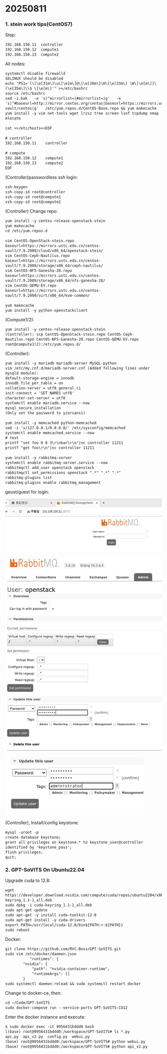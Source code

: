 # 20250811
### 1. stein work tips(CentOS7)
Step:     

```
192.168.150.11  controller
192.168.150.12  compute1
192.168.150.13  compute2
```
All nodes:      

```
systemctl disable firewalld
SELINUX should be disabled
echo "PS1='[\[\e[31m\]\u\[\e[m\]@\[\e[36m\]\H\[\e[33m\] \W\[\e[m\]]\[\e[35m\]\\$ \[\e[m\]'" >>/etc/bashrc
source /etc/bashrc
sed -i.bak   -e 's|^mirrorlist=|#mirrorlist=|g'   -e 's|^#baseurl=http://mirror.centos.org/centos|baseurl=https://mirrors.ustc.edu.cn/centos-vault/centos|g'   /etc/yum.repos.d/CentOS-Base.repo && yum makecache
yum install -y vim net-tools wget lrzsz tree screen lsof tcpdump nmap mlocate

cat >>/etc/hosts<<EOF

# controller
192.168.150.11    controller

# compute
192.168.150.12    compute1
192.168.150.13    compute2
EOF
```
(Controller)passwordless ssh login:    

```
ssh-keygen 
ssh-copy-id root@controller
ssh-copy-id root@compute1
ssh-copy-id root@compute2
```

(Controller) Change repo:       

```
yum install -y centos-release-openstack-stein
yum makecache
cd /etc/yum.repos.d

vim CentOS-OpenStack-stein.repo
baseurl=https://mirrors.ustc.edu.cn/centos-vault/7.9.2009/cloud/x86_64/openstack-stein/
vim CentOS-Ceph-Nautilus.repo
baseurl=https://mirrors.ustc.edu.cn/centos-vault/7.9.2009/storage/x86_64/ceph-nautilus/
vim CentOS-NFS-Ganesha-28.repo
baseurl=https://mirrors.ustc.edu.cn/centos-vault/7.9.2009/storage/x86_64/nfs-ganesha-28/
vim CentOS-QEMU-EV.repo
baseurl=https://mirrors.ustc.edu.cn/centos-vault/7.9.2009/virt/x86_64/kvm-common/

yum makecache
yum install -y python-openstackclient 
```
(Compute1/2):       

```
yum install -y centos-release-openstack-stein
(Controller): scp CentOS-OpenStack-stein.repo CentOS-Ceph-Nautilus.repo CentOS-NFS-Ganesha-28.repo CentOS-QEMU-EV.repo root@compute1(2):/etc/yum.repos.d/
```

(Controller):      

```
yum install -y mariadb mariadb-server MySQL-python
vim /etc/my.cnf.d/mariadb-server.cnf (Added following lines under mysqld module):
default-storage-engine = innodb
innodb_file_per_table = on
collation-server = utf8_general_ci
init-connect = 'SET NAMES utf8'
character-set-server = utf8
systemctl enable mariadb.service --now
mysql_secure_installation
(Only set the password to yiersansi)

yum install -y memcached python-memcached
sed -i 's/127.0.0.1/0.0.0.0/' /etc/sysconfig/memcached 
systemctl enable memcached.service --now
# test
printf "set foo 0 0 3\r\nbar\r\n"|nc controller 11211  
printf "get foo\r\n"|nc controller 11211 

yum install -y rabbitmq-server
systemctl enable rabbitmq-server.service --now
rabbitmqctl add_user openstack openstack
rabbitmqctl set_permissions openstack ".*" ".*" ".*" 
rabbitmq-plugins list 
rabbitmq-plugins enable rabbitmq_management  

```
geust/guest for login:    

![./images/2025_08_11_16_21_25_819x275.jpg](./images/2025_08_11_16_21_25_819x275.jpg)

![./images/2025_08_11_16_23_06_638x790.jpg](./images/2025_08_11_16_23_06_638x790.jpg)

![./images/2025_08_11_16_24_53_445x188.jpg](./images/2025_08_11_16_24_53_445x188.jpg)

(Controller), Install/config keystone:      

```
mysql -uroot -p
create database keystone;
grant all privileges on keystone.* to keystone_user@controller identified by 'keystone_pass';
flush privileges;
quit;
```

### 2. GPT-SoVITS On Ubuntu22.04
Upgrade cuda to 12.8:      

```
wget https://developer.download.nvidia.com/compute/cuda/repos/ubuntu2204/x86_64/cuda-keyring_1.1-1_all.deb
sudo dpkg -i cuda-keyring_1.1-1_all.deb
sudo apt-get update
sudo apt-get -y install cuda-toolkit-12-8
sudo apt-get install -y cuda-drivers
export PATH=/usr/local/cuda-12.8/bin${PATH:+:${PATH}}
sudo reboot
```

Docker:     

```
git clone https://github.com/RVC-Boss/GPT-SoVITS.git
sudo vim /etc/docker/daemon.json
           "runtimes": {
        "nvidia": {
            "path": "nvidia-container-runtime",
            "runtimeArgs": []
        }
sudo systemctl daemon-reload && sudo systemctl restart docker
```
Change to docker-ce, then:      

```
cd ~/Code/GPT-SoVITS
sudo docker-compose run --service-ports GPT-SoVITS-CU12
```
Enter the docker instance and execute:      

```
$ sudo docker exec -it 9956431bddd0 bash
l(base) root@9956431bddd0:/workspace/GPT-SoVITS# ls *.py
api.py  api_v2.py  config.py  webui.py
(base) root@9956431bddd0:/workspace/GPT-SoVITS# python webui.py
(base) root@9956431bddd0:/workspace/GPT-SoVITS# python api_v2.py 
```

